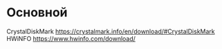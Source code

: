 # Основной
CrystalDiskMark https://crystalmark.info/en/download/#CrystalDiskMark
HWiNFO https://www.hwinfo.com/download/


